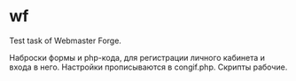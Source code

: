 # wf
Test task of Webmaster Forge.

Наброски формы и php-кода, для регистрации личного кабинета и входа в него. 
Настройки прописываются в congif.php. Скрипты рабочие.
